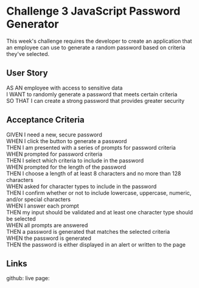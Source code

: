 # Challenge 3 JavaScript Password Generator
This week's challenge requires the developer to create an application that an employee can use to generate a random password based on criteria they've selected. 

## User Story
AS AN employee with access to sensitive data <br />
I WANT to randomly generate a password that meets certain criteria <br />
SO THAT I can create a strong password that provides greater security <br />

## Acceptance Criteria
GIVEN I need a new, secure password <br />
WHEN I click the button to generate a password <br />
THEN I am presented with a series of prompts for password criteria <br />
WHEN prompted for password criteria<br />
THEN I select which criteria to include in the password<br />
WHEN prompted for the length of the password<br />
THEN I choose a length of at least 8 characters and no more than 128 characters<br />
WHEN asked for character types to include in the password<br />
THEN I confirm whether or not to include lowercase, uppercase, numeric, and/or special characters<br />
WHEN I answer each prompt<br />
THEN my input should be validated and at least one character type should be selected<br />
WHEN all prompts are answered<br />
THEN a password is generated that matches the selected criteria<br />
WHEN the password is generated<br />
THEN the password is either displayed in an alert or written to the page<br />

## Links
github:
live page:
